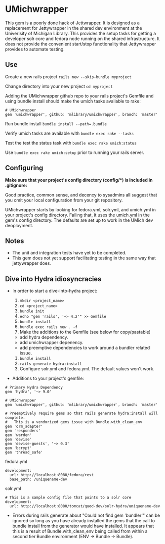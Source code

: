 # UMichwrapper

This gem is a poorly done hack of Jettwrapper.  It is designed as a replacement for Jettywrapper in the shared dev environment at the Univerisity of Michigan Library.  This provides the setup tasks for getting a developer solr core and fedora node running on the shared infrastructure.  It does not provide the convenient start/stop functionality that Jettywrapper provides to automate testing.

## Use

Create a new rails project `rails new --skip-bundle myproject`

Change directory into your new project `cd myproject`

Adding the UMichwrapper github repo to your rails project's Gemfile and using bundle install should make the umich tasks available to rake:
```
# UMichwrapper
gem 'umichwrapper', github: 'mlibrary/umichwrapper', branch: 'master'
``` 
Run bundle install `bundle install --path=.bundle`

Verify umich tasks are available with `bundle exec rake --tasks`

Test the test the status task with `bundle exec rake umich:status`

Use `bundle exec rake umich:setup` prior to running your rails server.

## Configuring

**Make sure that your project's config directory (config/*) is included in .gitignore:** 

Good practice, common sense, and decency to sysadmins all suggest that you omit your local configuration from your git repository.

UMichwrapper starts by looking for fedora.yml, solr.yml, and umich.yml in your project's config directory.  Failing that, it uses the umich.yml in the gem's config directory.  The defaults are set up to work in the UMich dev deoployment. 

## Notes

 * The unit and integration tests have yet to be completed. 
 * This gem does not yet support facilitating testing in the same way that jettywrapper does.

## Dive into Hydra idiosyncracies

 * In order to start a dive-into-hydra project:
    1. `mkdir <project_name>`
    1. `cd <project_name>`
    1. `bundle init`
    1. `echo "gem 'rails', '~> 4.2'" >> Gemfile`
    1. `bundle install`
    1. `bundle exec rails new . -f`
    1. Make the additions to the Gemfile (see below for copy/pastable)
      * add hydra dependency.
      * add umichwrapper depenency.
      * add preemptive dependencies to work around a bundler related issue.
    1. `bundle install`
    1. `rails generate hydra:install` 
    1. Configure solr.yml and fedora.yml.  The default values won't work.

 * Additions to your project's gemfile:
```
# Primary Hydra Dependency
gem 'hydra', '~> 9.0'

# UMichwrapper
gem 'umichwrapper', github: 'mlibrary/umichwrapper', branch: 'master'

# Preemptively require gems so that rails generate hydra:install will complete.
#   This is a vendorized gems issue with Bundle.with_clean_env
gem 'orm_adapter'
gem 'responders'
gem 'warden'
gem 'devise'
gem 'devise-guests', '~> 0.3'
gem 'bcrypt'
gem 'thread_safe'
```

fedora.yml
```
development:
  url: http://localhost:8080/fedora/rest
  base_path: /uniquename-dev
```
solr.yml
```
# This is a sample config file that points to a solr core
development:
  url: http://localhost:8080/tomcat/quod-dev/solr-hydra/uniquename-dev
```

 * Errors during rails generate about "Could not find gem 'bundler'" can be ignored so long as you have already installed the gems that the call to bundle install from the generator would have installed.  It appears that this is a result of Bundle.with_clean_env being called from within a second tier Bundle environment (ENV -> Bundle -> Bundle).


